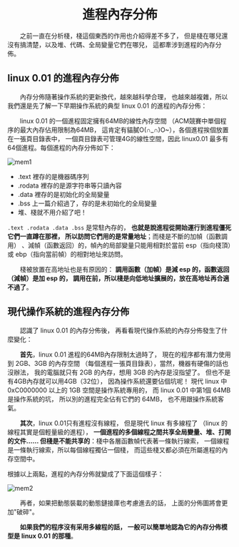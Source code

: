 <a name="top"></a>

<h1 align="center">進程內存分佈
</h1>

　　之前一直在分析棧，棧這個東西的作用也介紹得差不多了，
但是棧在哪兒還沒有搞清楚，以及堆、代碼、全局變量它們在哪兒，
這都牽涉到進程的內存分佈。

## linux 0.01 的進程內存分佈

　　內存分佈隨著操作系統的更新換代，越來越科學合理，
也越來越複雜，所以我們還是先了解一下早期操作系統的典型
linux 0.01 的進程的內存分佈：

　　linux 0.01 的一個進程固定擁有64MB的線性內存空間
（ACM競賽中單個程序的最大內存佔用限制為64MB，
這肯定有貓膩O(∩_∩)O~），各個進程挨個放置在一張頁目錄表中，
一個頁目錄表可管理4G的線性空間，因此 linux0.01 最多有
64個進程。每個進程的內存分佈如下：

![mem1](http://fmn.rrimg.com/fmn061/20121206/1925/original_tXyg_61c80000059b118d.jpg)

* .text 裡存的是機器碼序列
* .rodata 裡存的是源字符串等只讀內容
* .data 裡存的是初始化的全局變量
* .bss 上一篇介紹過了，存的是未初始化的全局變量
* 堆、棧就不用介紹了吧！

`.text .rodata .data .bss` 是常駐內存的，
<b>也就是說進程從開始運行到進程僵死它們一直蹲在那裡，
所以訪問它們用的是常量地址</b>；而棧是不斷的加幀（函數調用）
、減幀（函數返回）的，幀內的局部變量只能用相對於當前
esp（指向棧頂）或 ebp（指向當前幀）的相對地址來訪問。

　　棧被放置在高地址也是有原因的：
<b>調用函數（加幀）是減 esp 的，函數返回（減幀）是加 esp 的，
調用在前，所以棧是向低地址擴展的，放在高地址再合適不過了</b>。

## 現代操作系統的進程內存分佈

　　認識了 linux 0.01 的內存分佈後，
再看看現代操作系統的內存分佈發生了什麼變化：

　　<b>首先</b>，linux 0.01 進程的64MB內存限制太過時了，
現在的程序都有潛力使用到 2GB、3GB 的內存空間
（每個進程一張頁目錄表），當然，機器有硬傷的話也沒辦法，
我的電腦就只有 2GB 的內存，想用 3GB 的內存是沒指望了。
但也不是有4GB內存就可以用4GB（32位），
因為操作系統還要佔個坑呢！
現代 linux 中 0xC0000000 以上的 1GB 空間是操作系統專用的，
而 linux 0.01 中第1個 64MB 是操作系統的坑，
所以別的進程完全佔有它們的 64MB，
也不用跟操作系統客氣。

　　<b>其次</b>，linux 0.01只有進程沒有線程，
但是現代 linux 有多線程了
（linux 的線程其實是個輕量級的進程），
<b>一個進程的多個線程之間共享全局變量、堆、打開的文件……
但棧是不能共享的</b>：棧中各層函數幀代表著一條執行線索，
一個線程是一條執行線索，所以每個線程獨佔一個棧，
而這些棧又都必須在所屬進程的內存空間中。

根據以上兩點，進程的內存分佈就變成了下面這個樣子：

![mem2](http://fmn.xnpic.com/fmn056/20121206/1925/original_22bc_2556000005a8118c.jpg)

　　再者，如果把動態裝載的動態鏈接庫也考慮進去的話，
上面的分佈圖將會更加"破碎"。

　　<b>如果我們的程序沒有采用多線程的話，
一般可以簡單地認為它的內存分佈模型是 linux 0.01 的那種</b>。

